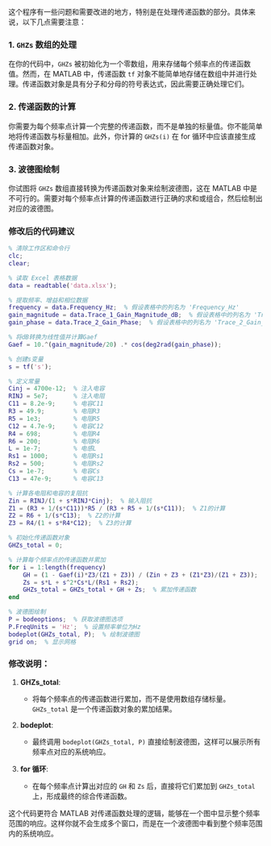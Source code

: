 这个程序有一些问题和需要改进的地方，特别是在处理传递函数的部分。具体来说，以下几点需要注意：

### 1. `GHZs` 数组的处理
在你的代码中，`GHZs` 被初始化为一个零数组，用来存储每个频率点的传递函数值。然而，在 MATLAB 中，传递函数 `tf` 对象不能简单地存储在数组中并进行处理。传递函数对象是具有分子和分母的符号表达式，因此需要正确处理它们。

### 2. 传递函数的计算
你需要为每个频率点计算一个完整的传递函数，而不是单独的标量值。你不能简单地将传递函数与标量相加。此外，你计算的 `GHZs(i)` 在 for 循环中应该直接生成传递函数对象。

### 3. 波德图绘制
你试图将 `GHZs` 数组直接转换为传递函数对象来绘制波德图，这在 MATLAB 中是不可行的。需要对每个频率点计算的传递函数进行正确的求和或组合，然后绘制出对应的波德图。

### 修改后的代码建议

```matlab
% 清除工作区和命令行
clc;
clear;

% 读取 Excel 表格数据
data = readtable('data.xlsx');

% 提取频率、增益和相位数据
frequency = data.Frequency_Hz;  % 假设表格中的列名为 'Frequency_Hz'
gain_magnitude = data.Trace_1_Gain_Magnitude_dB;  % 假设表格中的列名为 'Trace_1_Gain_Magnitude_dB'
gain_phase = data.Trace_2_Gain_Phase;  % 假设表格中的列名为 'Trace_2_Gain_Phase'

% 将dB转换为线性值并计算Gaef
Gaef = 10.^(gain_magnitude/20) .* cos(deg2rad(gain_phase));

% 创建s变量
s = tf('s');

% 定义常量
Cinj = 4700e-12;  % 注入电容
RINJ = 5e7;       % 注入电阻
C11 = 8.2e-9;     % 电容C11
R3 = 49.9;        % 电阻R3
R5 = 1e3;         % 电阻R5
C12 = 4.7e-9;     % 电容C12
R4 = 698;         % 电阻R4
R6 = 200;         % 电阻R6
L = 1e-7;         % 电感L
Rs1 = 1000;       % 电阻Rs1
Rs2 = 500;        % 电阻Rs2
Cs = 1e-7;        % 电容Cs
C13 = 47e-9;      % 电容C13

% 计算各电阻和电容的复阻抗
Zin = RINJ/(1 + s*RINJ*Cinj);  % 输入阻抗
Z1 = (R3 + 1/(s*C11))*R5 / (R3 + R5 + 1/(s*C11));  % Z1的计算
Z2 = R6 + 1/(s*C13);  % Z2的计算
Z3 = R4/(1 + s*R4*C12);  % Z3的计算

% 初始化传递函数对象
GHZs_total = 0;

% 计算每个频率点的传递函数并累加
for i = 1:length(frequency)
    GH = (1 - Gaef(i)*Z3/(Z1 + Z3)) / (Zin + Z3 + (Z1*Z3)/(Z1 + Z3));
    Zs = s*L + s^2*Cs*L/(Rs1 + Rs2);
    GHZs_total = GHZs_total + GH + Zs;  % 累加传递函数
end

% 波德图绘制
P = bodeoptions;  % 获取波德图选项
P.FreqUnits = 'Hz';  % 设置频率单位为Hz
bodeplot(GHZs_total, P);  % 绘制波德图
grid on;  % 显示网格
```

### 修改说明：

1. **GHZs_total**: 
   - 将每个频率点的传递函数进行累加，而不是使用数组存储标量。`GHZs_total` 是一个传递函数对象的累加结果。

2. **bodeplot**:
   - 最终调用 `bodeplot(GHZs_total, P)` 直接绘制波德图，这样可以展示所有频率点对应的系统响应。

3. **for 循环**:
   - 在每个频率点计算出对应的 `GH` 和 `Zs` 后，直接将它们累加到 `GHZs_total` 上，形成最终的综合传递函数。

这个代码更符合 MATLAB 对传递函数处理的逻辑，能够在一个图中显示整个频率范围的响应。这样你就不会生成多个窗口，而是在一个波德图中看到整个频率范围内的系统响应。

